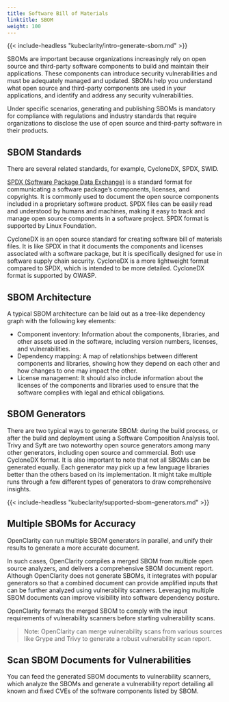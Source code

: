 ```yaml
---
title: Software Bill of Materials
linktitle: SBOM
weight: 100
---
```


{{< include-headless "kubeclarity/intro-generate-sbom.md" >}}

SBOMs are important because organizations increasingly rely on open source and third-party software components to build and maintain their applications. These components can introduce security vulnerabilities and must be adequately managed and updated. SBOMs help you understand what open source and third-party components are used in your applications, and identify and address any security vulnerabilities.

Under specific scenarios, generating and publishing SBOMs is mandatory for compliance with regulations and industry standards that require organizations to disclose the use of open source and third-party software in their products.

## SBOM Standards

There are several related standards, for example, CycloneDX, SPDX, SWID.

[SPDX (Software Package Data Exchange)](https://spdx.dev/) is a standard format for communicating a software package’s components, licenses, and copyrights. It is commonly used to document the open source components included in a proprietary software product. SPDX files can be easily read and understood by humans and machines, making it easy to track and manage open source components in a software project. SPDX format is supported by Linux Foundation.

CycloneDX is an open source standard for creating software bill of materials files. It is like SPDX in that it documents the components and licenses associated with a software package, but it is specifically designed for use in software supply chain security. CycloneDX is a more lightweight format compared to SPDX, which is intended to be more detailed. CycloneDX format is supported by OWASP.

## SBOM Architecture

A typical SBOM architecture can be laid out as a tree-like dependency graph with the following key elements:

- Component inventory: Information about the components, libraries, and other assets used in the software, including version numbers, licenses, and vulnerabilities.
- Dependency mapping: A map of relationships between different components and libraries, showing how they depend on each other and how changes to one may impact the other.
- License management: It should also include information about the licenses of the components and libraries used to ensure that the software complies with legal and ethical obligations.

## SBOM Generators

There are two typical ways to generate SBOM: during the build process, or after the build and deployment using a Software Composition Analysis tool. Trivy and Syft are two noteworthy open source generators among many other generators, including open source and commercial. Both use CycloneDX format. It is also important to note that not all SBOMs can be generated equally. Each generator may pick up a few language libraries better than the others based on its implementation. It might take multiple runs through a few different types of generators to draw comprehensive insights.

{{< include-headless "kubeclarity/supported-sbom-generators.md" >}}

## Multiple SBOMs for Accuracy

OpenClarity can run multiple SBOM generators in parallel, and unify their results to generate a more accurate document.

In such cases, OpenClarity compiles a merged SBOM from multiple open source analyzers, and delivers a comprehensive SBOM document report. Although OpenClarity does not generate SBOMs, it integrates with popular generators so that a combined document can provide amplified inputs that can be further analyzed using vulnerability scanners. Leveraging multiple SBOM documents can improve visibility into software dependency posture.

OpenClarity formats the merged SBOM to comply with the input requirements of vulnerability scanners before starting vulnerability scans.

> Note: OpenClarity can merge vulnerability scans from various sources like Grype and Trivy to generate a robust vulnerability scan report.

## Scan SBOM Documents for Vulnerabilities

You can feed the generated SBOM documents to vulnerability scanners, which analyze the SBOMs and generate a vulnerability report detailing all known and fixed CVEs of the software components listed by SBOM.
